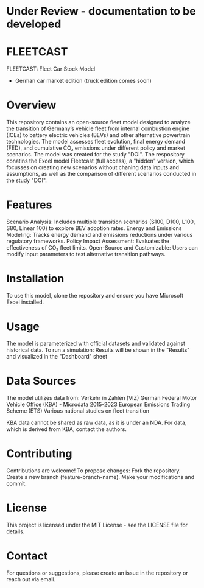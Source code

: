 # Under Review - documentation to be developed

# FLEETCAST
FLEETCAST: Fleet Car Stock Model
- German car market edition (truck edition comes soon)

# Overview

This repository contains an open-source fleet model designed to analyze the transition of Germany’s vehicle fleet from internal combustion engine (ICEs) to battery electric vehicles (BEVs) and other alternative powertrain technologies. The model assesses fleet evolution, final energy demand (FED), and cumulative CO₂ emissions under different policy and market scenarios. The model was created for the study "DOI".
The respository conatins the Excel model Fleetcast (full access), a "hidden" version, which focusses on creating new scenarios without chaning data inputs and assumptions, as well as the comparison of different scenarios conducted in the study "DOI". 

# Features
Scenario Analysis: Includes multiple transition scenarios (S100, D100, L100, S80, Linear 100) to explore BEV adoption rates.
Energy and Emissions Modeling: Tracks energy demand and emissions reductions under various regulatory frameworks.
Policy Impact Assessment: Evaluates the effectiveness of CO₂ fleet limits.
Open-Source and Customizable: Users can modify input parameters to test alternative transition pathways.

# Installation
To use this model, clone the repository and ensure you have Microsoft Excel installed.

# Usage
The model is parameterized with official datasets and validated against historical data. To run a simulation:
Results will be shown in the "Results" and visualized in the "Dashboard" sheet

# Data Sources
The model utilizes data from:
Verkehr in Zahlen (VIZ)
German Federal Motor Vehicle Office (KBA) - Microdata 2015-2023
European Emissions Trading Scheme (ETS)
Various national studies on fleet transition

KBA data cannot be shared as raw data, as it is under an NDA. For data, which is derived from KBA, contact the authors.

# Contributing
Contributions are welcome! To propose changes:
Fork the repository.
Create a new branch (feature-branch-name).
Make your modifications and commit.

# License
This project is licensed under the MIT License - see the LICENSE file for details.

# Contact
For questions or suggestions, please create an issue in the repository or reach out via email.
